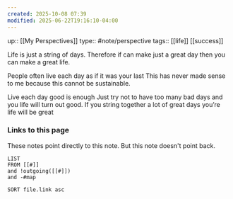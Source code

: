 ```yaml
---
created: 2025-10-08 07:39
modified: 2025-06-22T19:16:10-04:00
---
```

up:: [[My Perspectives]]
type:: #note/perspective 
tags:: [[life]] [[success]]


Life is just a string of days. Therefore if can make just a great day then you can make a great life.

People often live each day as if it was your last
This has never made sense to me because this cannot be sustainable. 

Live each day good is enough
Just try not to have too many bad days and you life will turn out good.
If you string together a lot of great days you’re life will be great



### Links to this page
These notes point directly to this note. But this note doesn't point back.
```dataview
LIST
FROM [[#]]
and !outgoing([[#]])
and -#map

SORT file.link asc
```

